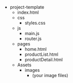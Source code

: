 - project-template
  - index.html
  - css
    - styles.css
  - js
    - main.js
    - router.js
  - pages
    - home.html
    - productList.html
    - productDetail.html
  - Assets 
    - images
      - (your image files)